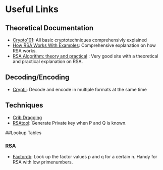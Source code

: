 # Useful Links

## Theoretical Documentation
* [Crypto101](https://www.crypto101.io/): All basic cryptotechniques comprehensivly explained
* [How RSA Works With Examples](http://doctrina.org/How-RSA-Works-With-Examples.html): Comprehensive explanation on how RSA works.
* [RSA Algorithm: theory and practical](http://www.di-mgt.com.au/rsa_alg.html) : Very good site with a theoretical and practical explanation on RSA.

## Decoding/Encoding
* [Cryptii](https://cryptii.com): Decode and encode in multiple formats at the same time

## Techniques
* [Crib Dragging](http://samwho.co.uk/blog/2015/07/18/toying-with-cryptography-crib-dragging)
* [RSAtool](https://github.com/ius/rsatool): Generate Private key when P and Q is known.

##Lookup Tables
### RSA
* [Factordb](http://www.factordb.com/index.php): Look up the factor values p and q for a certain n. Handy for RSA with low primenumbers.
